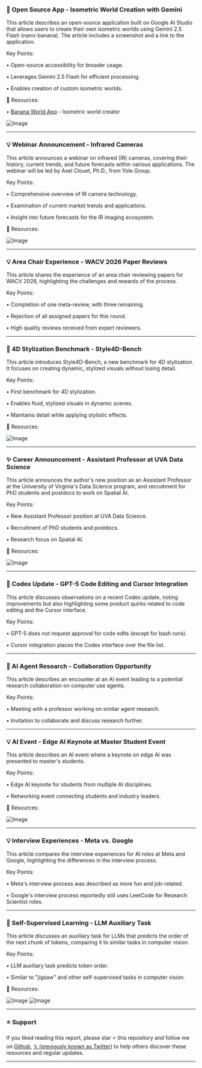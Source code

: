 ### 🤖 Open Source App - Isometric World Creation with Gemini

This article describes an open-source application built on Google AI Studio that allows users to create their own isometric worlds using Gemini 2.5 Flash (nano-banana).  The article includes a screenshot and a link to the application.

Key Points:

• Open-source accessibility for broader usage.

• Leverages Gemini 2.5 Flash for efficient processing.


• Enables creation of custom isometric worlds.


🔗 Resources:

• [Banana World App](https://x.com/alexanderchen/status/1961169243199672648?t=KbObmBr62UDJXIG458sWvA&s=19) - Isometric world creator

![Image](https://pbs.twimg.com/media/Gzck9hJX0AEfmeK?format=jpg&name=small)


---
### 💡 Webinar Announcement - Infrared Cameras

This article announces a webinar on infrared (IR) cameras, covering their history, current trends, and future forecasts within various applications.  The webinar will be led by Axel Clouet, Ph.D., from Yole Group.

Key Points:

• Comprehensive overview of IR camera technology.

• Examination of current market trends and applications.


• Insight into future forecasts for the IR imaging ecosystem.



🔗 Resources:

![Image](https://pbs.twimg.com/media/GziHgZRbkAQVK2V?format=jpg&name=small)


---
### 💡 Area Chair Experience - WACV 2026 Paper Reviews

This article shares the experience of an area chair reviewing papers for WACV 2026, highlighting the challenges and rewards of the process.

Key Points:

• Completion of one meta-review, with three remaining.

• Rejection of all assigned papers for this round.

• High quality reviews received from expert reviewers.



---
### 🚀 4D Stylization Benchmark - Style4D-Bench

This article introduces Style4D-Bench, a new benchmark for 4D stylization.  It focuses on creating dynamic, stylized visuals without losing detail.

Key Points:

• First benchmark for 4D stylization.


• Enables fluid, stylized visuals in dynamic scenes.


• Maintains detail while applying stylistic effects.



🔗 Resources:

![Image](https://pbs.twimg.com/media/GzW2g7aXcAA1OkM?format=png&name=small)


---
### ✨ Career Announcement - Assistant Professor at UVA Data Science

This article announces the author's new position as an Assistant Professor at the University of Virginia's Data Science program, and recruitment for PhD students and postdocs to work on Spatial AI.

Key Points:

• New Assistant Professor position at UVA Data Science.


• Recruitment of PhD students and postdocs.


• Research focus on Spatial AI.


🔗 Resources:

![Image](https://pbs.twimg.com/media/Gzddty0XEAAfYRv?format=jpg&name=small)


---
### 🤖 Codex Update - GPT-5 Code Editing and Cursor Integration

This article discusses observations on a recent Codex update, noting improvements but also highlighting some product quirks related to code editing and the Cursor interface.

Key Points:

• GPT-5 does not request approval for code edits (except for bash runs).

• Cursor integration places the Codex interface over the file list.



---
### 🤖 AI Agent Research - Collaboration Opportunity

This article describes an encounter at an AI event leading to a potential research collaboration on computer use agents.

Key Points:

•  Meeting with a professor working on similar agent research.

•  Invitation to collaborate and discuss research further.



---
### 💡 AI Event - Edge AI Keynote at Master Student Event

This article describes an AI event where a keynote on edge AI was presented to master's students.

Key Points:

•  Edge AI keynote for students from multiple AI disciplines.

•  Networking event connecting students and industry leaders.


🔗 Resources:

![Image](https://pbs.twimg.com/media/GzbPStsWUAERUOC?format=jpg&name=small)


---
### 💡 Interview Experiences - Meta vs. Google

This article compares the interview experiences for AI roles at Meta and Google, highlighting the differences in the interview process.

Key Points:

• Meta's interview process was described as more fun and job-related.


• Google's interview process reportedly still uses LeetCode for Research Scientist roles.



---
### 🤖 Self-Supervised Learning - LLM Auxiliary Task

This article discusses an auxiliary task for LLMs that predicts the order of the next chunk of tokens, comparing it to similar tasks in computer vision.

Key Points:

•  LLM auxiliary task predicts token order.


•  Similar to "jigsaw" and other self-supervised tasks in computer vision.


🔗 Resources:

![Image](https://pbs.twimg.com/media/GzYILpNXgAAsZMO?format=jpg&name=small)
![Image](https://pbs.twimg.com/media/GzWaHEMa4AAMLI3?format=jpg&name=240x240)


---

### ⭐️ Support

If you liked reading this report, please star ⭐️ this repository and follow me on [Github](https://github.com/Drix10), [𝕏 (previously known as Twitter)](https://x.com/DRIX_10_) to help others discover these resources and regular updates.

---